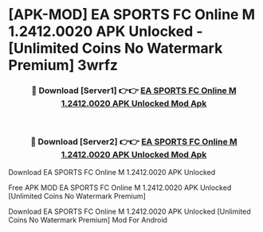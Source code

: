 # [APK-MOD] EA SPORTS FC Online M 1.2412.0020 APK Unlocked - [Unlimited Coins No Watermark Premium] 3wrfz



<div align="center">
<h3>🔴 Download [Server1] 👉👉 <a href="https://momento.my/?title=EA_SPORTS_FC_Online_M_1.2412.0020_APK_Unlocked">EA SPORTS FC Online M 1.2412.0020 APK Unlocked Mod Apk</a></h3><br>

<h3>🔴 Download [Server2] 👉👉 <a href="https://momento.my/?title=EA_SPORTS_FC_Online_M_1.2412.0020_APK_Unlocked">EA SPORTS FC Online M 1.2412.0020 APK Unlocked Mod Apk</a></h3>
</div>



Download EA SPORTS FC Online M 1.2412.0020 APK Unlocked 

Free APK MOD EA SPORTS FC Online M 1.2412.0020 APK Unlocked [Unlimited Coins No Watermark Premium]

Download EA SPORTS FC Online M 1.2412.0020 APK Unlocked [Unlimited Coins No Watermark Premium] Mod For Android
